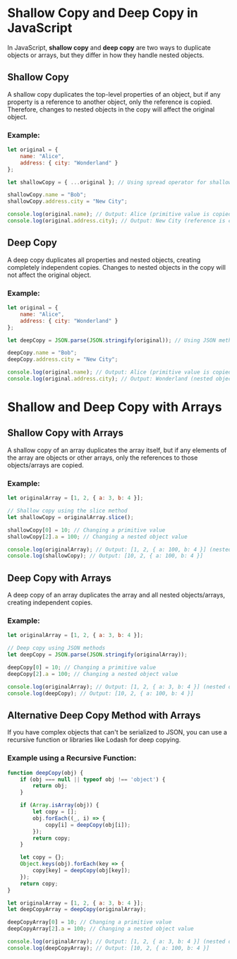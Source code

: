 
# Shallow Copy and Deep Copy in JavaScript

In JavaScript, **shallow copy** and **deep copy** are two ways to duplicate objects or arrays, but they differ in how they handle nested objects.

## Shallow Copy

A shallow copy duplicates the top-level properties of an object, but if any property is a reference to another object, only the reference is copied. Therefore, changes to nested objects in the copy will affect the original object.

### Example:
```javascript
let original = { 
    name: "Alice", 
    address: { city: "Wonderland" }
};

let shallowCopy = { ...original }; // Using spread operator for shallow copy

shallowCopy.name = "Bob";
shallowCopy.address.city = "New City";

console.log(original.name); // Output: Alice (primitive value is copied)
console.log(original.address.city); // Output: New City (reference is copied, so original is affected)
```

## Deep Copy

A deep copy duplicates all properties and nested objects, creating completely independent copies. Changes to nested objects in the copy will not affect the original object.

### Example:
```javascript
let original = { 
    name: "Alice", 
    address: { city: "Wonderland" }
};

let deepCopy = JSON.parse(JSON.stringify(original)); // Using JSON methods for deep copy

deepCopy.name = "Bob";
deepCopy.address.city = "New City";

console.log(original.name); // Output: Alice (primitive value is copied)
console.log(original.address.city); // Output: Wonderland (nested object is deeply copied)
```

# Shallow and Deep Copy with Arrays

## Shallow Copy with Arrays

A shallow copy of an array duplicates the array itself, but if any elements of the array are objects or other arrays, only the references to those objects/arrays are copied.

### Example:
```javascript
let originalArray = [1, 2, { a: 3, b: 4 }];

// Shallow copy using the slice method
let shallowCopy = originalArray.slice();

shallowCopy[0] = 10; // Changing a primitive value
shallowCopy[2].a = 100; // Changing a nested object value

console.log(originalArray); // Output: [1, 2, { a: 100, b: 4 }] (nested object is affected)
console.log(shallowCopy); // Output: [10, 2, { a: 100, b: 4 }]
```

## Deep Copy with Arrays

A deep copy of an array duplicates the array and all nested objects/arrays, creating independent copies.

### Example:
```javascript
let originalArray = [1, 2, { a: 3, b: 4 }];

// Deep copy using JSON methods
let deepCopy = JSON.parse(JSON.stringify(originalArray));

deepCopy[0] = 10; // Changing a primitive value
deepCopy[2].a = 100; // Changing a nested object value

console.log(originalArray); // Output: [1, 2, { a: 3, b: 4 }] (nested object is not affected)
console.log(deepCopy); // Output: [10, 2, { a: 100, b: 4 }]
```

## Alternative Deep Copy Method with Arrays

If you have complex objects that can't be serialized to JSON, you can use a recursive function or libraries like Lodash for deep copying.

### Example using a Recursive Function:
```javascript
function deepCopy(obj) {
    if (obj === null || typeof obj !== 'object') {
        return obj;
    }

    if (Array.isArray(obj)) {
        let copy = [];
        obj.forEach((_, i) => {
            copy[i] = deepCopy(obj[i]);
        });
        return copy;
    }

    let copy = {};
    Object.keys(obj).forEach(key => {
        copy[key] = deepCopy(obj[key]);
    });
    return copy;
}

let originalArray = [1, 2, { a: 3, b: 4 }];
let deepCopyArray = deepCopy(originalArray);

deepCopyArray[0] = 10; // Changing a primitive value
deepCopyArray[2].a = 100; // Changing a nested object value

console.log(originalArray); // Output: [1, 2, { a: 3, b: 4 }] (nested object is not affected)
console.log(deepCopyArray); // Output: [10, 2, { a: 100, b: 4 }]
```
